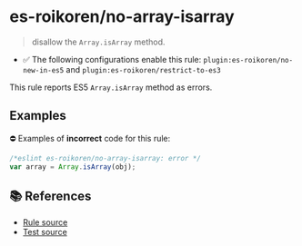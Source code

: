 # es-roikoren/no-array-isarray
> disallow the `Array.isArray` method.

- ✅ The following configurations enable this rule: `plugin:es-roikoren/no-new-in-es5` and `plugin:es-roikoren/restrict-to-es3`

This rule reports ES5 `Array.isArray` method as errors.

## Examples

⛔ Examples of **incorrect** code for this rule:

```js
/*eslint es-roikoren/no-array-isarray: error */
var array = Array.isArray(obj);
```

## 📚 References

- [Rule source](https://github.com/roikoren755/eslint-plugin-es/blob/v3.0.0/src/rules/no-array-isarray.ts)
- [Test source](https://github.com/roikoren755/eslint-plugin-es/blob/v3.0.0/tests/src/rules/no-array-isarray.ts)

